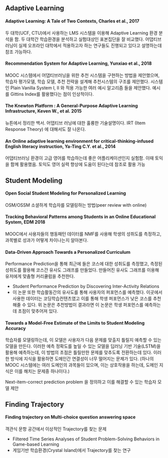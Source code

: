 ## Adaptive Learning 

#### Adaptive Learning: A Tale of Two Contexts, Charles et al., 2017
두 대학(UCF, CTU)에서 사용하는 LMS 시스템을 이용해 Adaptive Learning 환경 분석을 함. 두 대학간 학습환경을 분석하고 실험대상인 표본집단을 잘 비교했다. 어댑티브 러닝이 실제 오프라인 대학에서 적용하고자 하는 연구들도 진행되고 있다고 설명하는데 참조 가능하다.

#### Recommendation System for Adaptive Learning, Yunxiao et al., 2018
MOOC 시스템에서 어댑티브러닝을 위한 추천 시스템을 구현하는 방법을 제안했으며, 학습자 평가모델, 학습 모델, 추천 전략을 설계해 추천시스템의 구조를 제안했다. 시스템인 Plain Vanilla System I, II 와 적용 가능한 여러 예시 알고리즘 들을 제안했다. 예시를 Gittins Index를 활용했다는 점이 인상적이다. 

#### The Knewton Platform : A General-Purpose Adaptive Learning Infrastructure, Keven W., et al. 2015
뉴튼에서 정리한 백서. 어뎁티브 러닝에 대한 훌륭한 기술설명이다. IRT (Item Response Theory) 에 대해서도 잘 나온다.

#### An Online adaptive learning environment for critical-thinking-infused English literacy instruction, Ya-Ting C.Y. et al., 2014
어댑티브러닝 환경이 고급 영어를 학습하는데 좋은 어플리케이션인지 실험함. 이때 토익을 함께 활용했음. 토익도 영어 실력 향상에 도움이 된다는데 참조로 활용 가능

## Student Modeling

#### Open Social Student Modeling for Personalized Learning
OSM/OSSM 소셜하게 학습자를 모델링하는 방법(peer review with online)

#### Tracking Behavioral Patterns among Students in an Online Educational System, EDM 2018
MOOC에서 사용자들의 행동패턴 데이터를 NMF를 사용해 학생의 성취도를 측정하고, 과목별로 성과가 어떻게 차이나는지 알아본다.

#### Data-Driven Approach Towards a Personalized Curriculum
Performance Prediction을 통해 최근에 들은 코스에 대한 성취도를 측정했고, 측정된 성취도를 활용해 코스간 유사도 그래프를 만들었다. 만들어진 유사도 그래프를 이용해 유저에게 맞춤형 커리큘럼을 추천한다.
 - Student Performance Prediction by Discovering Inter-Activity Relations
  - 이 논문 또한 학습활동간의 유사도를 통해 사용자의 퍼포먼스를 예측했다. 이곳에서 사용한 데이터는 코딩학습컨텐츠였고 이를 통해 학생 퍼포먼스가 낮은 코스를 추천해줄 수 있다. 위 논문은 추천방법이 결과라면 이 논문은 학생 퍼포먼스를 예측하는데 초점이 맞추어져 있다.

#### Towards a Model-Free Estimate of the Limits to Student Modeling Accuracy
학습자를 모델링하는데, 이 모델은 사용자가 다음 문제를 맞출지 틀릴지 예측할 수 있는 모델을 만든다. 이러한 예측 정확도를 높일 수 있는 모델을 딥러닝 기반 기술(LSTM)을 활용해 예측하는데, 이 방법의 초점은 틀릴만한 문제를 맞추도록 전환하는데 있다. 이러한 방식에 지식을 활용하면 도메인간 연결성이 너무 떨어지는 문제가 있다. (하나의 MOOC 시스템에는 여러 도메인의 과목들이 있으며, 이는 상호작용을 하는데, 도메인 지식은 이를 해치는 문제중 하나이다.)

Next-item-correct prediction problem 을 정의하고 이를 해결할 수 있는 학습자 모델 제안

## Finding Trajectory

#### Finding trajectory on Multi-choice question answering space
객관식 문항 공간에서 이상적인 Trajectory를 찾는 문제
 - Filtered Time Series Analyses of Student Problem-Solving Behaviors in Game-based Learning
  - 게임기반 학습환경(Crystal Island)에서 Trajectory를 찾는 연구


